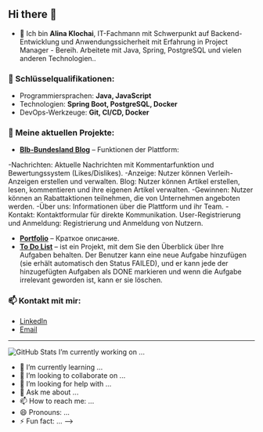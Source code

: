## Hi there 👋

- 🔭 Ich bin **Alina Klochai**, IT-Fachmann mit Schwerpunkt auf Backend-Entwicklung und Anwendungssicherheit mit Erfahrung in Project Manager - Bereih. Arbeitete mit Java, Spring, PostgreSQL und vielen anderen Technologien..

### 🌟 Schlüsselqualifikationen:
- Programmiersprachen: **Java, JavaScript**
- Technologien: **Spring Boot, PostgreSQL, Docker**
- DevOps-Werkzeuge: **Git, CI/CD, Docker**

### 🚀 Meine aktuellen Projekte:
- **[Blb-Bundesland Blog]((https://blblog.top))** – Funktionen der Plattform:

-Nachrichten: Aktuelle Nachrichten mit Kommentarfunktion und Bewertungssystem (Likes/Dislikes).
-Anzeige: Nutzer können Verleih-Anzeigen erstellen und verwalten.
Blog: Nutzer können Artikel erstellen, lesen, kommentieren und ihre eigenen Artikel verwalten.
-Gewinnen: Nutzer können an Rabattaktionen teilnehmen, die von Unternehmen angeboten werden.
-Über uns: Informationen über die Plattform und ihr Team.
-Kontakt: Kontaktformular für direkte Kommunikation.
User-Registrierung und Anmeldung: Registrierung und Anmeldung von Nutzern.
- **[Portfolio]((https://alinaklochai.github.io/portfolio/))** – Краткое описание.
- **[To Do List]((https://github.com/AlinaKlochai/toDoList_project))** – ist ein Projekt, mit dem Sie den Überblick über Ihre Aufgaben behalten. Der Benutzer kann eine neue Aufgabe hinzufügen (sie erhält automatisch den Status FAILED), und er kann jede der hinzugefügten Aufgaben als DONE markieren und wenn die Aufgabe irrelevant geworden ist, kann er sie löschen.

### 📫 Kontakt mit mir:
- [LinkedIn]((https://www.linkedin.com/in/alina-klochai/))
- [Email](alinaklochai@tuta.io)

---
![GitHub Stats](https://github-readme-stats.vercel.app/api?username=AlinaKlochai&show_icons=true&theme=radical)
I’m currently working on ...
- 🌱 I’m currently learning ...
- 👯 I’m looking to collaborate on ...
- 🤔 I’m looking for help with ...
- 💬 Ask me about ...
- 📫 How to reach me: ...
- 😄 Pronouns: ...
- ⚡ Fun fact: ...
-->
